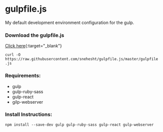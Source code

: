 # gulpfile.js 


My default development environment configuration for the gulp. 

### Download the gulpfile.js
[Click here](https://raw.githubusercontent.com/snehesht/gulpfile.js/master/gulpfile.js){:target="_blank"}

` curl -O https://raw.githubusercontent.com/snehesht/gulpfile.js/master/gulpfile.js `

### Requirements: 

- gulp
- gulp-ruby-sass 
- gulp-react
- gilp-webserver

### Install Instructions: 

`npm install --save-dev gulp gulp-ruby-sass gulp-react gulp-webserver`

